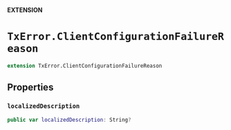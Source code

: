 **EXTENSION**

# `TxError.ClientConfigurationFailureReason`
```swift
extension TxError.ClientConfigurationFailureReason
```

## Properties
### `localizedDescription`

```swift
public var localizedDescription: String?
```
